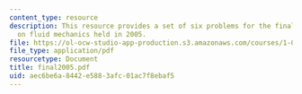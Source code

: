 ```yaml
---
content_type: resource
description: This resource provides a set of six problems for the final examination
  on fluid mechanics held in 2005.
file: https://ol-ocw-studio-app-production.s3.amazonaws.com/courses/1-060-engineering-mechanics-ii-spring-2006/aec6be6a8442e5883afc01ac7f8ebaf5_final2005.pdf
file_type: application/pdf
resourcetype: Document
title: final2005.pdf
uid: aec6be6a-8442-e588-3afc-01ac7f8ebaf5
---
```

